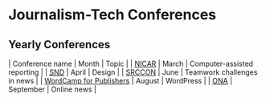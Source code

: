 # Journalism-Tech Conferences

## Yearly Conferences

| Conference name | Month | Topic |
| [<abbr title="Investigative Reporters and Editors' Computer Assisted Reporting conference">NICAR</abbr>](https://www.ire.org/conferences) | March | Computer-assisted reporting |
| [<abbr title="Society for News Design">SND</abbr>](https://www.snd.org/training/) | April | Design |
| [SRCCON](https://srccon.org/) | June | Teamwork challenges in news |
| [WordCamp for Publishers](https://twitter.com/wcpublishers/) | August | WordPress |
| [<abbr title="Online News Association">ONA</abbr>](https://journalists.org/events/) | September | Online news |
